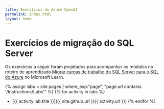 ```yaml
---
title: Exercícios do Azure OpenAI
permalink: index.html
layout: home
---
```


# Exercícios de migração do SQL Server

Os exercícios a seguir foram projetados para acompanhar os módulos no roteiro de aprendizado [Migrar cargas de trabalho do SQL Server para o SQL do Azure](https://learn.microsoft.com/training/paths/migrate-sql-workloads-azure/) no Microsoft Learn.

{% assign labs = site.pages | where_exp:"page", "page.url contains '/Instructions/Labs'" %} {% for activity in labs  %}
- [{{ activity.lab.title }}]({{ site.github.url }}{{ activity.url }}) {% endfor %}